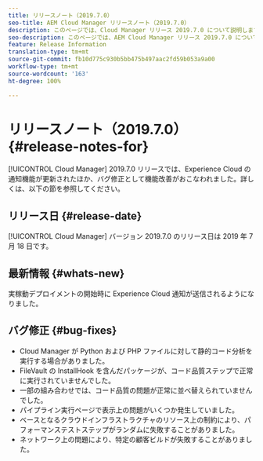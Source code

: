 ```yaml
---
title: リリースノート（2019.7.0）
seo-title: AEM Cloud Manager リリースノート（2019.7.0）
description: このページでは、Cloud Manager リリース 2019.7.0 について説明します。
seo-description: このページでは、AEM Cloud Manager リリース 2019.7.0 について説明します。
feature: Release Information
translation-type: tm+mt
source-git-commit: fb10d775c930b5bb475b497aac2fd59b053a9a00
workflow-type: tm+mt
source-wordcount: '163'
ht-degree: 100%

---
```


# リリースノート（2019.7.0） {#release-notes-for}

[!UICONTROL Cloud Manager] 2019.7.0 リリースでは、Experience Cloud の通知機能が更新されたほか、バグ修正として機能改善がおこなわれました。詳しくは、以下の節を参照してください。

## リリース日 {#release-date}

[!UICONTROL Cloud Manager] バージョン 2019.7.0 のリリース日は 2019 年 7 月 18 日です。

## 最新情報 {#whats-new}

実稼動デプロイメントの開始時に Experience Cloud 通知が送信されるようになりました。

## バグ修正 {#bug-fixes}

* Cloud Manager が Python および PHP ファイルに対して静的コード分析を実行する場合がありました。
* FileVault の InstallHook を含んだパッケージが、コード品質ステップで正常に実行されていませんでした。
* 一部の組み合わせでは、コード品質の問題が正常に並べ替えられていませんでした。
* パイプライン実行ページで表示上の問題がいくつか発生していました。
* ベースとなるクラウドインフラストラクチャのリソース上の制約により、パフォーマンステストステップがランダムに失敗することがありました。
* ネットワーク上の問題により、特定の顧客ビルドが失敗することがありました。